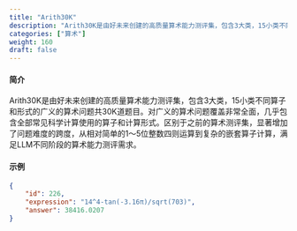 ```yaml
---
title: "Arith30K"
description: "Arith30K是由好未来创建的高质量算术能力测评集，包含3大类，15小类不同算子和形式的广义的算术问题共30K道题目。对广义的算术问题覆盖非常全面，几乎包含全部常见科学计算使用的算子和计算形式。区别于之前的算术测评集，显著增加了问题难度的跨度，从相对简单的1～5位整数四则运算到复杂的嵌套算子计算，满足LLM不同阶段的算术能力测评需求。"
categories: ["算术"]
weight: 160
draft: false
---
```


#### 简介

Arith30K是由好未来创建的高质量算术能力测评集，包含3大类，15小类不同算子和形式的广义的算术问题共30K道题目。对广义的算术问题覆盖非常全面，几乎包含全部常见科学计算使用的算子和计算形式。区别于之前的算术测评集，显著增加了问题难度的跨度，从相对简单的1～5位整数四则运算到复杂的嵌套算子计算，满足LLM不同阶段的算术能力测评需求。

#### 示例

```json
{
    "id": 226,
    "expression": "14^4-tan(-3.16π)/sqrt(703)",
    "answer": 38416.0207
}
```